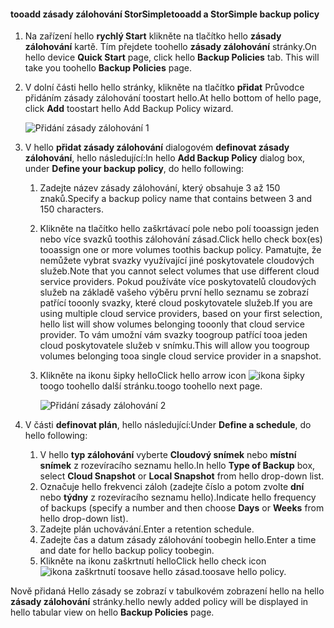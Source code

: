 <!--author=v-sharos last changed: 11/06/15-->

#### <a name="tooadd-a-storsimple-backup-policy"></a><span data-ttu-id="66042-101">tooadd zásady zálohování StorSimple</span><span class="sxs-lookup"><span data-stu-id="66042-101">tooadd a StorSimple backup policy</span></span>
1. <span data-ttu-id="66042-102">Na zařízení hello **rychlý Start** klikněte na tlačítko hello **zásady zálohování** kartě. Tím přejdete toohello **zásady zálohování** stránky.</span><span class="sxs-lookup"><span data-stu-id="66042-102">On hello device **Quick Start** page, click hello **Backup Policies** tab. This will take you toohello **Backup Policies** page.</span></span>
2. <span data-ttu-id="66042-103">V dolní části hello hello stránky, klikněte na tlačítko **přidat** Průvodce přidáním zásady zálohování toostart hello.</span><span class="sxs-lookup"><span data-stu-id="66042-103">At hello bottom of hello page, click **Add** toostart hello Add Backup Policy wizard.</span></span>
   
    ![Přidání zásady zálohování 1](./media/storsimple-add-backup-policy-u2/AddBackupPolicy1.png)
3. <span data-ttu-id="66042-105">V hello **přidat zásady zálohování** dialogovém **definovat zásady zálohování**, hello následující:</span><span class="sxs-lookup"><span data-stu-id="66042-105">In hello **Add Backup Policy** dialog box, under **Define your backup policy**, do hello following:</span></span>
   
   1. <span data-ttu-id="66042-106">Zadejte název zásady zálohování, který obsahuje 3 až 150 znaků.</span><span class="sxs-lookup"><span data-stu-id="66042-106">Specify a backup policy name that contains between 3 and 150 characters.</span></span>
   2. <span data-ttu-id="66042-107">Klikněte na tlačítko hello zaškrtávací pole nebo polí tooassign jeden nebo více svazků toothis zálohování zásad.</span><span class="sxs-lookup"><span data-stu-id="66042-107">Click hello check box(es) tooassign one or more volumes toothis backup policy.</span></span> <span data-ttu-id="66042-108">Pamatujte, že nemůžete vybrat svazky využívající jiné poskytovatele cloudových služeb.</span><span class="sxs-lookup"><span data-stu-id="66042-108">Note that you cannot select volumes that use different cloud service providers.</span></span> <span data-ttu-id="66042-109">Pokud používáte více poskytovatelů cloudových služeb na základě vašeho výběru první hello seznamu se zobrazí patřící tooonly svazky, které cloud poskytovatele služeb.</span><span class="sxs-lookup"><span data-stu-id="66042-109">If you are using multiple cloud service providers, based on your first selection, hello list will show volumes belonging tooonly that cloud service provider.</span></span> <span data-ttu-id="66042-110">To vám umožní vám svazky toogroup patřící tooa jeden cloud poskytovatele služeb v snímku.</span><span class="sxs-lookup"><span data-stu-id="66042-110">This will allow you toogroup volumes belonging tooa single cloud service provider in a snapshot.</span></span>
   3. <span data-ttu-id="66042-111">Klikněte na ikonu šipky hello</span><span class="sxs-lookup"><span data-stu-id="66042-111">Click hello arrow icon</span></span> ![ikona šipky](./media/storsimple-add-backup-policy-u2/HCS_ArrowIcon-include.png) <span data-ttu-id="66042-113">toogo toohello další stránku.</span><span class="sxs-lookup"><span data-stu-id="66042-113">toogo toohello next page.</span></span>
      
      ![Přidání zásady zálohování 2](./media/storsimple-add-backup-policy-u2/AddBackupPolicy2.png)
4. <span data-ttu-id="66042-115">V části **definovat plán**, hello následující:</span><span class="sxs-lookup"><span data-stu-id="66042-115">Under **Define a schedule**, do hello following:</span></span>
   
   1. <span data-ttu-id="66042-116">V hello **typ zálohování** vyberte **Cloudový snímek** nebo **místní snímek** z rozevíracího seznamu hello.</span><span class="sxs-lookup"><span data-stu-id="66042-116">In hello **Type of Backup** box, select **Cloud Snapshot** or **Local Snapshot** from hello drop-down list.</span></span>
   2. <span data-ttu-id="66042-117">Označuje hello frekvenci záloh (zadejte číslo a potom zvolte **dní** nebo **týdny** z rozevíracího seznamu hello).</span><span class="sxs-lookup"><span data-stu-id="66042-117">Indicate hello frequency of backups (specify a number and then choose **Days** or **Weeks** from hello drop-down list).</span></span>
   3. <span data-ttu-id="66042-118">Zadejte plán uchovávání.</span><span class="sxs-lookup"><span data-stu-id="66042-118">Enter a retention schedule.</span></span>
   4. <span data-ttu-id="66042-119">Zadejte čas a datum zásady zálohování toobegin hello.</span><span class="sxs-lookup"><span data-stu-id="66042-119">Enter a time and date for hello backup policy toobegin.</span></span>  
   5. <span data-ttu-id="66042-120">Klikněte na ikonu zaškrtnutí hello</span><span class="sxs-lookup"><span data-stu-id="66042-120">Click hello check icon</span></span> ![ikona zaškrtnutí](./media/storsimple-add-backup-policy-u2/HCS_CheckIcon-include.png) <span data-ttu-id="66042-122">toosave hello zásad.</span><span class="sxs-lookup"><span data-stu-id="66042-122">toosave hello policy.</span></span>

<span data-ttu-id="66042-123">Nově přidaná Hello zásady se zobrazí v tabulkovém zobrazení hello na hello **zásady zálohování** stránky.</span><span class="sxs-lookup"><span data-stu-id="66042-123">hello newly added policy will be displayed in hello tabular view on hello **Backup Policies** page.</span></span>

